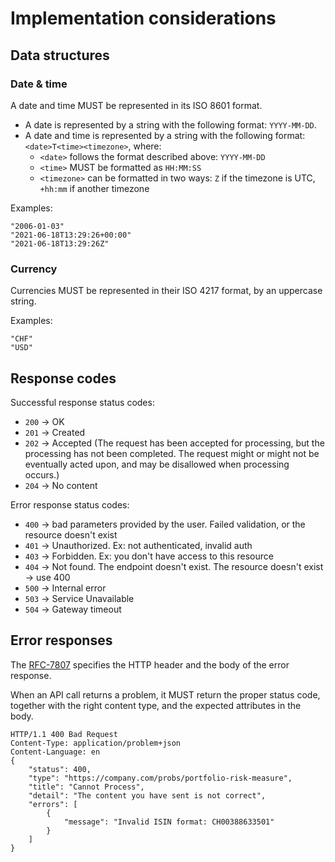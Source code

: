 # Implementation considerations

## Data structures

### Date & time
A date and time MUST be represented in its ISO 8601 format.

- A date is represented by a string with the following format: `YYYY-MM-DD`.
- A date and time is represented by a string with the following format: `<date>T<time><timezone>`, where:
    - `<date>` follows the format described above: `YYYY-MM-DD`
    - `<time>` MUST be formatted as `HH:MM:SS`
    - `<timezone>` can be formatted in two ways: `Z` if the timezone is UTC, `+hh:mm` if another timezone

Examples:
```
"2006-01-03"
"2021-06-18T13:29:26+00:00"
"2021-06-18T13:29:26Z"
```

### Currency
Currencies MUST be represented in their ISO 4217 format, by an uppercase string.

Examples:
```
"CHF"
"USD"
```

## Response codes

Successful response status codes:

- `200` -> OK
- `201` -> Created
- `202` -> Accepted (The request has been accepted for processing, but the processing has not been completed. The request might or might not be eventually acted upon, and may be disallowed when processing occurs.)
- `204` -> No content

Error response status codes:

- `400` -> bad parameters provided by the user. Failed validation, or the resource doesn't exist
- `401` -> Unauthorized. Ex: not authenticated, invalid auth
- `403` -> Forbidden. Ex: you don't have access to this resource
- `404` -> Not found. The endpoint doesn't exist. The resource doesn't exist -> use 400
- `500` -> Internal error
- `503` -> Service Unavailable
- `504` -> Gateway timeout


## Error responses

The [RFC-7807](https://www.rfc-editor.org/rfc/rfc7807) specifies the HTTP header and the body of the error response.

When an API call returns a problem, it MUST return the proper status code, together with the right content type, and the expected attributes in the body.

```
HTTP/1.1 400 Bad Request
Content-Type: application/problem+json
Content-Language: en
{
    "status": 400,
    "type": "https://company.com/probs/portfolio-risk-measure",
    "title": "Cannot Process",
    "detail": "The content you have sent is not correct",
    "errors": [
        {
            "message": "Invalid ISIN format: CH00388633501"
        }
    ]
}
```

